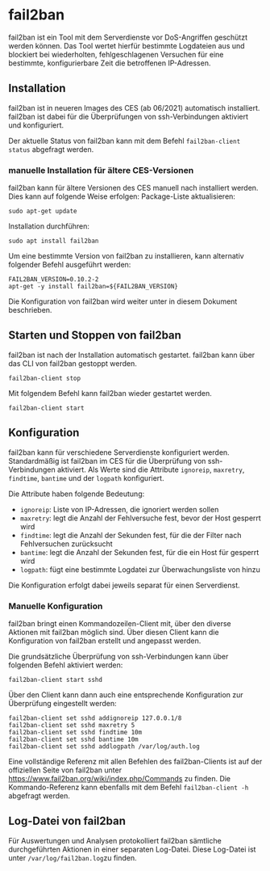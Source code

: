 # fail2ban

fail2ban ist ein Tool mit dem Serverdienste vor DoS-Angriffen geschützt werden können. Das Tool wertet hierfür bestimmte
Logdateien aus und blockiert bei wiederholten, fehlgeschlagenen Versuchen für eine bestimmte, konfigurierbare Zeit die
betroffenen IP-Adressen.

## Installation

fail2ban ist in neueren Images des CES (ab 06/2021) automatisch installiert. fail2ban ist dabei für die Überprüfungen
von ssh-Verbindungen aktiviert und konfiguriert.

Der aktuelle Status von fail2ban kann mit dem Befehl ```fail2ban-client status``` abgefragt werden.

### manuelle Installation für ältere CES-Versionen

fail2ban kann für ältere Versionen des CES manuell nach installiert werden. Dies kann auf folgende Weise erfolgen:
Package-Liste aktualisieren:

```
sudo apt-get update
```

Installation durchführen:

```
sudo apt install fail2ban
```

Um eine bestimmte Version von fail2ban zu installieren, kann alternativ folgender Befehl ausgeführt werden:

```
FAIL2BAN_VERSION=0.10.2-2
apt-get -y install fail2ban=${FAIL2BAN_VERSION}
```

Die Konfiguration von fail2ban wird weiter unter in diesem Dokument beschrieben.

## Starten und Stoppen von fail2ban

fail2ban ist nach der Installation automatisch gestartet. fail2ban kann über das CLI von fail2ban gestoppt werden.

```
fail2ban-client stop
```

Mit folgendem Befehl kann fail2ban wieder gestartet werden.

```
fail2ban-client start
```

## Konfiguration

fail2ban kann für verschiedene Serverdienste konfiguriert werden. Standardmäßig ist fail2ban im CES für die Überprüfung
von ssh-Verbindungen aktiviert. Als Werte sind die Attribute `ignoreip`, `maxretry`, `findtime`, `bantime` und
der `logpath` konfiguriert.

Die Attribute haben folgende Bedeutung:

* `ignoreip`: Liste von IP-Adressen, die ignoriert werden sollen
* `maxretry`: legt die Anzahl der Fehlversuche fest, bevor der Host gesperrt wird
* `findtime`: legt die Anzahl der Sekunden fest, für die der Filter nach Fehlversuchen zurücksucht
* `bantime`: legt die Anzahl der Sekunden fest, für die ein Host für gesperrt wird
* `logpath`: fügt eine bestimmte Logdatei zur Überwachungsliste von hinzu

Die Konfiguration erfolgt dabei jeweils separat für einen Serverdienst.

### Manuelle Konfiguration

fail2ban bringt einen Kommandozeilen-Client mit, über den diverse Aktionen mit fail2ban möglich sind. Über diesen Client
kann die Konfiguration von fail2ban erstellt und angepasst werden.

Die grundsätzliche Überprüfung von ssh-Verbindungen kann über folgenden Befehl aktiviert werden:

```
fail2ban-client start sshd
```

Über den Client kann dann auch eine entsprechende Konfiguration zur Überprüfung eingestellt werden:

```
fail2ban-client set sshd addignoreip 127.0.0.1/8
fail2ban-client set sshd maxretry 5
fail2ban-client set sshd findtime 10m
fail2ban-client set sshd bantime 10m
fail2ban-client set sshd addlogpath /var/log/auth.log
```

Eine vollständige Referenz mit allen Befehlen des fail2ban-Clients ist auf der offiziellen Seite von fail2ban
unter https://www.fail2ban.org/wiki/index.php/Commands zu finden. Die Kommando-Referenz kann ebenfalls mit dem
Befehl ```fail2ban-client -h``` abgefragt werden.

## Log-Datei von fail2ban

Für Auswertungen und Analysen protokolliert fail2ban sämtliche durchgeführten Aktionen in einer separaten Log-Datei.
Diese Log-Datei ist unter `/var/log/fail2ban.log`zu finden. 
